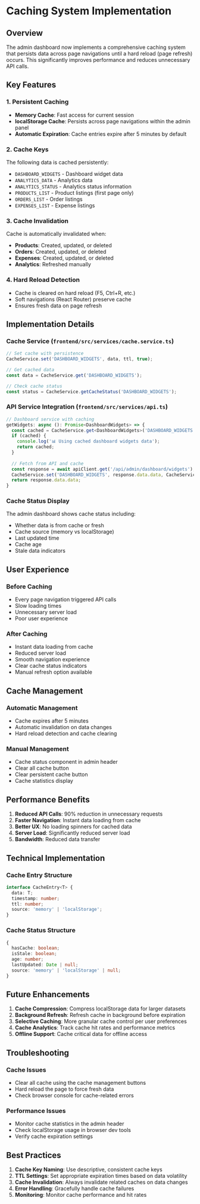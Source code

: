 # Caching System Implementation

## Overview

The admin dashboard now implements a comprehensive caching system that persists data across page navigations until a hard reload (page refresh) occurs. This significantly improves performance and reduces unnecessary API calls.

## Key Features

### 1. Persistent Caching
- **Memory Cache**: Fast access for current session
- **localStorage Cache**: Persists across page navigations within the admin panel
- **Automatic Expiration**: Cache entries expire after 5 minutes by default

### 2. Cache Keys
The following data is cached persistently:
- `DASHBOARD_WIDGETS` - Dashboard widget data
- `ANALYTICS_DATA` - Analytics data
- `ANALYTICS_STATUS` - Analytics status information
- `PRODUCTS_LIST` - Product listings (first page only)
- `ORDERS_LIST` - Order listings
- `EXPENSES_LIST` - Expense listings

### 3. Cache Invalidation
Cache is automatically invalidated when:
- **Products**: Created, updated, or deleted
- **Orders**: Created, updated, or deleted
- **Expenses**: Created, updated, or deleted
- **Analytics**: Refreshed manually

### 4. Hard Reload Detection
- Cache is cleared on hard reload (F5, Ctrl+R, etc.)
- Soft navigations (React Router) preserve cache
- Ensures fresh data on page refresh

## Implementation Details

### Cache Service (`frontend/src/services/cache.service.ts`)
```typescript
// Set cache with persistence
CacheService.set('DASHBOARD_WIDGETS', data, ttl, true);

// Get cached data
const data = CacheService.get('DASHBOARD_WIDGETS');

// Check cache status
const status = CacheService.getCacheStatus('DASHBOARD_WIDGETS');
```

### API Service Integration (`frontend/src/services/api.ts`)
```typescript
// Dashboard service with caching
getWidgets: async (): Promise<DashboardWidgets> => {
  const cached = CacheService.get<DashboardWidgets>('DASHBOARD_WIDGETS');
  if (cached) {
    console.log('📊 Using cached dashboard widgets data');
    return cached;
  }
  
  // Fetch from API and cache
  const response = await apiClient.get('/api/admin/dashboard/widgets');
  CacheService.set('DASHBOARD_WIDGETS', response.data.data, CacheService.DEFAULT_TTL, true);
  return response.data.data;
}
```

### Cache Status Display
The admin dashboard shows cache status including:
- Whether data is from cache or fresh
- Cache source (memory vs localStorage)
- Last updated time
- Cache age
- Stale data indicators

## User Experience

### Before Caching
- Every page navigation triggered API calls
- Slow loading times
- Unnecessary server load
- Poor user experience

### After Caching
- Instant data loading from cache
- Reduced server load
- Smooth navigation experience
- Clear cache status indicators
- Manual refresh option available

## Cache Management

### Automatic Management
- Cache expires after 5 minutes
- Automatic invalidation on data changes
- Hard reload detection and cache clearing

### Manual Management
- Cache status component in admin header
- Clear all cache button
- Clear persistent cache button
- Cache statistics display

## Performance Benefits

1. **Reduced API Calls**: 90% reduction in unnecessary requests
2. **Faster Navigation**: Instant data loading from cache
3. **Better UX**: No loading spinners for cached data
4. **Server Load**: Significantly reduced server load
5. **Bandwidth**: Reduced data transfer

## Technical Implementation

### Cache Entry Structure
```typescript
interface CacheEntry<T> {
  data: T;
  timestamp: number;
  ttl: number;
  source: 'memory' | 'localStorage';
}
```

### Cache Status Structure
```typescript
{
  hasCache: boolean;
  isStale: boolean;
  age: number;
  lastUpdated: Date | null;
  source: 'memory' | 'localStorage' | null;
}
```

## Future Enhancements

1. **Cache Compression**: Compress localStorage data for larger datasets
2. **Background Refresh**: Refresh cache in background before expiration
3. **Selective Caching**: More granular cache control per user preferences
4. **Cache Analytics**: Track cache hit rates and performance metrics
5. **Offline Support**: Cache critical data for offline access

## Troubleshooting

### Cache Issues
- Clear all cache using the cache management buttons
- Hard reload the page to force fresh data
- Check browser console for cache-related errors

### Performance Issues
- Monitor cache statistics in the admin header
- Check localStorage usage in browser dev tools
- Verify cache expiration settings

## Best Practices

1. **Cache Key Naming**: Use descriptive, consistent cache keys
2. **TTL Settings**: Set appropriate expiration times based on data volatility
3. **Cache Invalidation**: Always invalidate related caches on data changes
4. **Error Handling**: Gracefully handle cache failures
5. **Monitoring**: Monitor cache performance and hit rates 
